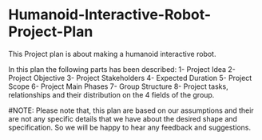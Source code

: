 # Humanoid-Interactive-Robot-Project-Plan

This Project plan is about making a humanoid interactive robot.

In this plan the following parts has been described:
1- Project Idea
2- Project Objective
3- Project Stakeholders
4- Expected Duration 
5- Project Scope
6- Project Main Phases 
7- Group Structure
8- Project tasks, relationships and their distribution on the 4 fields of the group.




#NOTE: Please note that, this plan are based on our assumptions and their are not any specific details that we have about the desired shape and specification. So we will be happy to hear any feedback and suggestions.
